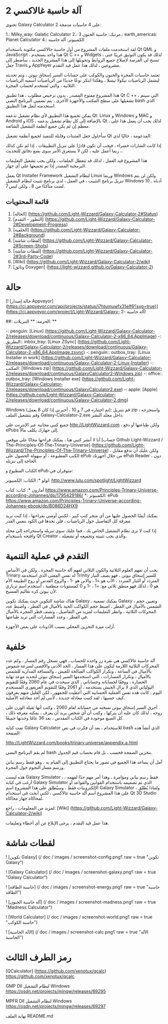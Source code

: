 # آلة حاسبة غالاكسي 2

تحتوي Galaxy Calculator 2 على 4 حاسبات مدمجة:

1.: Milky_way: Galatic Calculator
2.: مرتبك: حاسبة الجنون
3.: earth_americas: Planet Calculator
4.: الكمبيوتر: آلة حاسبة

لقد استخدمت ملفات المشروع من أول حاسبة جالاكسي مكتوبة باستخدام Qt QML و JavaScript ،
هذا واحد يستخدم Qt C ++ و Widgets ،
لذلك قد يكون التوثيق غريبًا حتى تسنح لي الفرصة لإصلاح جميع الروابط وتحويلها إلى هذا المشروع الجديد ،
سأضطر إلى جعل Travis و AppYeyer مشروعين ، لذلك هذا عمل قيد التقدم.

تعتمد حاسبات المجرة والجنون والكوكب على حسابات السير إسحاق نيوتن ،
وتم تحديثه ليشمل الرياضيات نيكولا تيسلا ،
وهكذا ابتكر نوعًا جديدًا من الرياضيات أسميه الرياضيات الثلاثية ، والتي تُستخدم لحساب المجرة.

هذا المشروع مفتوح المصدر ، بدون ترخيص مطلوب ، هذا تطبيق Qt C ++ ،
التي سيتم تشغيلها على سطح المكتب والأجهزة الأخرى ، يتم تضمين البرنامج النصي bash الذي استخدمته لنقل هذا التطبيق.

يمكن تجميع هذا التطبيق لأي نظام تشغيل تدعمه Qt: Linux و Windows و MAC و Android و iOS ،
بالإضافة إلى كل نظام تشغيل يدعمه Qt ، لذلك يجب أن يعمل هذا على معظم إن لم يكن جميع أنظمة التشغيل الشائعة.

سأحاول جعل المثبتات وقابلة للتنفيذ لجميع أنظمة تشغيل Qt المدعومة ، حاليًا لدي:

إذا كانت الشارات خضراء ، فيجب أن تكون قادرًا على تنزيل التطبيقات ، إذا لم تكن كذلك ،
ربما أعمل عليه ، لكن لا يستغرق الأمر سوى بضع دقائق للتحديث.

هذا المشروع قيد العمل ، لذلك قد تتعطل الملفات ، ولكن يجب تشغيل التعليمات البرمجية المصدر إذا تم تجميعها على أي جهاز.

يعمل Qt Installer Framework لنظام التشغيل Linux وربما Windows ولكن لن يتم تنزيل برنامج التثبيت ،
في العمل ، لدي برنامج تثبيت لنظام التشغيل Windows 10 أدناه ، لست متأكدًا من 8 ، ولكن ليس 7.

## قائمة المحتويات

1. [الحالة] (https://github.com/Light-Wizzard/Galaxy-Calculator-2#Status)
2. [التطور - التقدم] (https://github.com/Light-Wizzard/Galaxy-Calculator-2#Development-Progress)
3. [الخلفية] (https://github.com/Light-Wizzard/Galaxy-Calculator-2#Background)
4. [لقطات شاشة] (https://github.com/Light-Wizzard/Galaxy-Calculator-2#Screen-Shots)
5. [لقطات شاشة] (https://github.com/Light-Wizzard/Galaxy-Calculator-2#3rd-Party-Code)
6. [Wiki] (https://github.com/Light-Wizzard/Galaxy-Calculator-2/wiki)
7. [وثائق Doxygen] (https://light-wizzard.github.io/Galaxy-Calculator-2)

# حالة

[! [حالة إصدار Appveyor] (https://ci.appveyor.com/api/projects/status/j7htumuwfx31elf6؟svg=true)] (https://ci.appveyor.com/project/Light-Wizzard/Galaxy- آلة حاسبة -2)

##: الحزمة: ** التنزيلات: **

 -: penguin: [Linux] (https://github.com/Light-Wizzard/Galaxy-Calculator-2/releases/download/continuous/Galaxy-Calculator-2-x86_64.AppImage)
 -: البطريق:: inbox_tray: [Linux ZSync] (https://github.com/Light-Wizzard/Galaxy-Calculator-2/releases/download/continuous/Galaxy-Calculator-2-x86_64.AppImage.zsync)
 -: penguin:: outbox_tray: [Linux Installer in work] (https://github.com/Light-Wizzard/Galaxy-Calculator-2/releases/download/continuous/Galaxy-Calculator-2-Linux-Installer)
 -: المكتب: [Windows zip] (https://github.com/Light-Wizzard/Galaxy-Calculator-2/releases/download/continuous/GalaxyCalculator2-Windows.zip)
 -: office:: outbox_tray: [Windows Installer exe] (https://github.com/Light-Wizzard/Galaxy-Calculator-2/releases/download/continuous/GalaxyCalculator2.exe)
 -: apple: [Apple] (https://github.com/Light-Wizzard/Galaxy-Calculator-2/releases/download/continuous/Galaxy-Calculator-2.dmg)

Windows (تم اختباره في 7 و 10 ، أخبرني إذا كان 8 يعمل): قم بتنزيل zip واستخرجه ، وقم بتشغيل الملف Galaxy-Calculator-2.exe داخل مجلد النشر.

جميع كتبي مجانية عبر الإنترنت على http://LightWizzard.com ، ولكن طباعتها أو دفع ePubs إلى جهازك يكلف مالاً.

أنا لا أنشر كتبي هنا ، يمكنك قراءتها مجانًا على موقعي
[حساب Github Light-Wizzard / The-Principles-Of-The-Trinary-Universe] (https://github.com/Light-Wizzard/The-Principles-Of-The-Trinary-Universe) ،
ولكن عليك أن تدفع مقابل الكتب المطبوعة ، أو سهولة الحصول على ePub من خلال أجهزتك ePub Reader ، دون الحاجة إلى تنزيله.

الكتاب المطبوع و ePub متوفران في:

لولو
*: الكتاب: الكمبيوتر: http://www.lulu.com/spotlight/LightWizzard

أمازون
*: كتاب: كتاب https://www.amazon.com/Principles-Trinary-Universe-according-Johannes/dp/1795429186/
*: الكمبيوتر: ePub https://www.amazon.com/Principles-Trinary-Universe-according-Johannes-ebook/dp/B086D24HX9

يمكنك أيضًا الحصول عليها من أي متجر كتب كبير ، لكنني أوصي بقراءتها ، إذا كنت تريد معرفة كل التفاصيل حول الرياضيات ، فلن تجدها في الكود بنفس القدر.

إذا كنت لا ترى نظام التشغيل الخاص بك ، فما عليك سوى تنزيله واستخراجه إلى مجلد وافتحه باستخدام Qt Creator ، والذي يجب تثبيته وتجميعه أو تشغيله.

# التقدم في عملية التنمية

يجب أن تفهم العلوم الثلاثية والكون الثلاثي لفهم آلة حاسبة المجرة ،
ولكن في الأساس Trinary له نفس المعنى الذي استخدمه Trinity للسير إسحاق نيوتن ، فهو يصف التيار المتردد أو التيار المتردد ،
الآب هو +1 ، والابن هو -1 ، والروح القدس أو روح الطبيعة الأم هو 0 ، لذلك فهو منطق ثلاثي مع: +1 ، -1 و 0 كمستويات منطقية ،
أستخدم اسم ترياري لأن نيوتن كره تعاليم المسيح.

هناك شاشة التكوين حيث يمكنك تكوين Galaxy ، يمكنك تسمية Galaxy ، وتعيين حجم الشمس بالأميال في القطر ،
اضبط حجم الكواكب الحية بالأميال في القطر ، واضبط عدد المحركات الثلاثية ، وانظر التعليمات لمزيد من التفاصيل ،
ونصف قطر المجرة بالأميال في القطر ، وعدد المسارات التي تريد طباعتها.

أزلت ميزة التخزين المحلي بسبب الأذونات على بعض الأجهزة.

# خلفية

آلة حاسبة غالاكسي هي نقرة زر واحدة للحساب ، فهي تسجل رقم المسار ، وكم عدد المحركات الثلاثية اللازمة لتكون على هذا المسار ،
الحد الأدنى والأقصى لسرعة شموس بالأميال في الساعة ، وتكرار الكواكب الصالحة للعيش ، والمسافة المدارية للشمس بالأميال ، وتكرار المسارات ،
التي استخدمها السير إسحاق نيوتن لتحديد موعد نهاية الحضارة ، ووفقًا لحساباته وحساباتي ،
الذي سيحدث في عام 2060 وفقًا للتقويم اليولياني الذي لا يزال الجيش يستخدمه ، أو 2061 وفقًا للتقويم الغريغوري المستخدم اليوم ،
كانت هذه نفس العملية الحسابية التي أعطيت للجمهور ، لكن القليل منهم يعرفون كيف حسبها ، لقد كتبت معادلة جديدة ، لأنني لم أجد معادلته الأصلية.

أحرق السير إسحاق نيوتن نسخته من حساباته لعام 2060 ، وكتب أنها ثقيلة الوزن على روحه ، لذلك كان عليه أن يتركها ،
وكتب أن أي شخص يريد أن يعرف ، يمكنه معرفة ذلك ، كل الصيغ موجودة في الكتاب المقدس ، بعد 36 عامًا وجدتها جميعًا.

تمت كتابة Galaxy Calculator للاستخدام ، بعد أن فكرت في نص bash الذي أنشأ هذه الصفحة:

http://LightWizzard.com/books/trinary.universe/appendix.a.html

لم يقم البرنامج النصي bash بتخزين الصفحة فحسب ، بل قام بحساب قيم الجدول.

آمل أن يساعد هذا الجميع في تصور ما يحتاج التطبيق إلى القيام به ، وهو فقط رسم بياني ورسم مسار النجوم حول المجرة.

هذه ليست Galaxy Simulator ، فقط رسم بياني ومؤامرة ، وهذا أمر مهم جدًا لفهمه ،
أرغب في كتابة Galaxy Simulator الذي تم تصميمه باستخدام القوانين والقواعد أو الإلكترونيات فقط ،
وسيُطلق على هذا المشروع اسم Galaxy Simulator ، ولماذا يُطلق على هذا المشروع اسم آلة حاسبة غالاكسي ،
لكني أبحث في استخدام Qt 3D Studio لمحاكاة جهاز محاكاة.

لمزيد من المعلومات ، راجع: [Wiki] (https://github.com/Light-Wizzard/Galaxy-Calculator-2/wiki)

هذا عمل قيد التقدم ، يرجى الإبلاغ عن أي أخطاء وتعليقات.

# لقطات شاشة

! [تكوين Galaxy] (/ doc / images / screenshot-config.png؟ raw = true "تكوين Galaxy")

! [Galaxy Calculator] (/ doc / images / screenshot-galaxy.png؟ raw = true "Galaxy Calculator")

! [حاسبة الطاقة] (/ doc / images / screenshot-energy.png؟ raw = true "حاسبة الطاقة")

! [آلة حاسبة الجنون] (/ doc / images / screenshot-madness.png؟ raw = true "Madness Calculator")

! [World Calculator] (/ doc / images / screenshot-world.png؟ raw = true "حاسبة الكوكب")

! [الآلة الحاسبة] (/ doc / images / screenshot-calc.png؟ raw = true "الآلة الحاسبة")


# رمز الطرف الثالث

[QCalculator] (https://github.com/xenotux/qcalc)
https://github.com/xenotux/qcalc

GMP Dll لنظام التشغيل Windows
https://osdn.net/projects/mingw/releases/69295

MPFR Dll لنظام التشغيل Windows
https://osdn.net/projects/mingw/releases/69297


نهاية الملف README.md